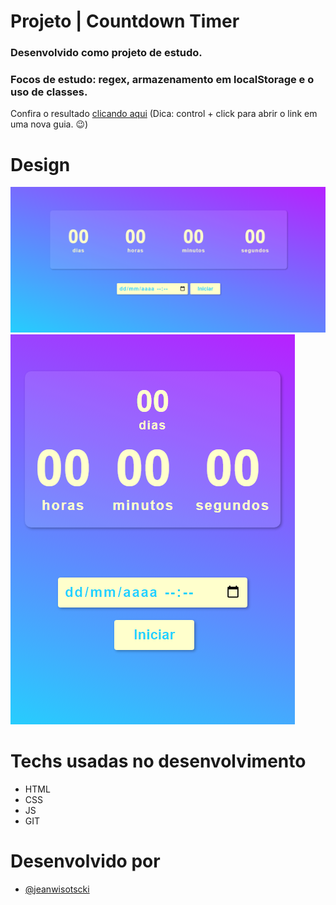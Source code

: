 # Projeto | Countdown Timer

### Desenvolvido como projeto de estudo.

### Focos de estudo: regex, armazenamento em localStorage e o uso de classes.

Confira o resultado [clicando aqui](https://jeanwisotscki.github.io/countdown/) (Dica: control + click para abrir o link em uma nova guia. 😉)

# Design

![Desktop](./desktop.png)
![Mobile](./mobile.png)

# Techs usadas no desenvolvimento

- HTML
- CSS
- JS
- GIT

# Desenvolvido por

- [@jeanwisotscki](https://github.com/jeanwisotscki/)
